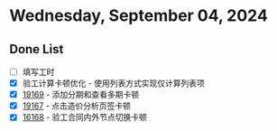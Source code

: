 # Wednesday, September 04, 2024

## Done List

- [ ] 填写工时
- [x] 验工计算卡顿优化 - 使用列表方式实现仅计算列表项
- [x] [19169](http://49.4.7.28:8081/task-view-19169.html) - 添加分期和查看多期卡顿
- [x] [19167](http://49.4.7.28:8081/task-view-19167.html) - 点击造价分析页签卡顿
- [x] [16168](http://49.4.7.28:8081/task-view-19168.html) - 验工合同内外节点切换卡顿
